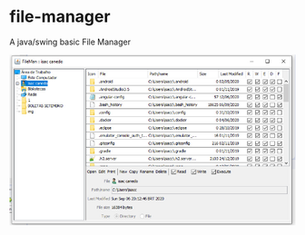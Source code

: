 file-manager
============

A java/swing basic File Manager

[![Screen short](https://github.com/isaccanedo/spring-boot-swing-file-manager/blob/master/file_manager.jpg)](https://github.com/isaccanedo/spring-boot-swing-file-manager/)


